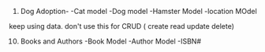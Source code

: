 1. Dog Adoption-
    -Cat model
    -Dog model
    -Hamster Model
    -location MOdel

keep using data.
don't use this for CRUD ( create read update delete)


10. Books and Authors 
    -Book Model
    -Author Model
    -ISBN#
